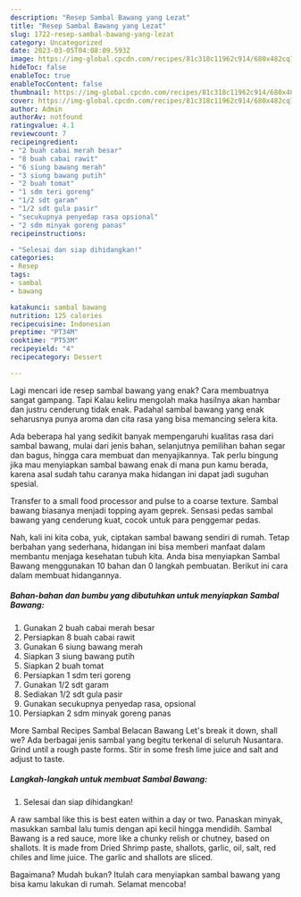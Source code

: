 ```yaml
---
description: "Resep Sambal Bawang yang Lezat"
title: "Resep Sambal Bawang yang Lezat"
slug: 1722-resep-sambal-bawang-yang-lezat
category: Uncategorized
date: 2023-03-05T04:08:09.593Z
image: https://img-global.cpcdn.com/recipes/81c318c11962c914/680x482cq70/sambal-bawang-foto-resep-utama.jpg
hideToc: false
enableToc: true
enableTocContent: false
thumbnail: https://img-global.cpcdn.com/recipes/81c318c11962c914/680x482cq70/sambal-bawang-foto-resep-utama.jpg
cover: https://img-global.cpcdn.com/recipes/81c318c11962c914/680x482cq70/sambal-bawang-foto-resep-utama.jpg
author: Admin
authorAv: notfound
ratingvalue: 4.1
reviewcount: 7
recipeingredient:
- "2 buah cabai merah besar"
- "8 buah cabai rawit"
- "6 siung bawang merah"
- "3 siung bawang putih"
- "2 buah tomat"
- "1 sdm teri goreng"
- "1/2 sdt garam"
- "1/2 sdt gula pasir"
- "secukupnya penyedap rasa opsional"
- "2 sdm minyak goreng panas"
recipeinstructions:

- "Selesai dan siap dihidangkan!"
categories:
- Resep
tags:
- sambal
- bawang

katakunci: sambal bawang 
nutrition: 125 calories
recipecuisine: Indonesian
preptime: "PT34M"
cooktime: "PT53M"
recipeyield: "4"
recipecategory: Dessert

---
```



Lagi mencari ide resep sambal bawang yang enak? Cara membuatnya sangat gampang. Tapi Kalau keliru mengolah maka hasilnya akan hambar dan justru cenderung tidak enak. Padahal sambal bawang yang enak seharusnya punya aroma dan cita rasa yang bisa memancing selera kita.


Ada beberapa hal yang sedikit banyak mempengaruhi kualitas rasa dari sambal bawang, mulai dari jenis bahan, selanjutnya pemilihan bahan segar dan bagus, hingga cara membuat dan menyajikannya. Tak perlu bingung jika mau menyiapkan sambal bawang enak di mana pun kamu berada, karena asal sudah tahu caranya maka hidangan ini dapat jadi suguhan spesial.

Transfer to a small food processor and pulse to a coarse texture. Sambal bawang biasanya menjadi topping ayam geprek. Sensasi pedas sambal bawang yang cenderung kuat, cocok untuk para penggemar pedas.


Nah, kali ini kita coba, yuk, ciptakan sambal bawang sendiri di rumah. Tetap berbahan yang sederhana, hidangan ini bisa memberi manfaat dalam membantu menjaga kesehatan tubuh kita. Anda bisa menyiapkan Sambal Bawang menggunakan 10 bahan dan 0 langkah pembuatan. Berikut ini cara dalam membuat hidangannya.

<!--inarticleads1-->

##### Bahan-bahan dan bumbu yang dibutuhkan untuk menyiapkan Sambal Bawang:

1. Gunakan 2 buah cabai merah besar
1. Persiapkan 8 buah cabai rawit
1. Gunakan 6 siung bawang merah
1. Siapkan 3 siung bawang putih
1. Siapkan 2 buah tomat
1. Persiapkan 1 sdm teri goreng
1. Gunakan 1/2 sdt garam
1. Sediakan 1/2 sdt gula pasir
1. Gunakan secukupnya penyedap rasa, opsional
1. Persiapkan 2 sdm minyak goreng panas


More Sambal Recipes Sambal Belacan Bawang Let&#39;s break it down, shall we? Ada berbagai jenis sambal yang begitu terkenal di seluruh Nusantara. Grind until a rough paste forms. Stir in some fresh lime juice and salt and adjust to taste. 

<!--inarticleads2-->

##### Langkah-langkah untuk membuat Sambal Bawang:


1. Selesai dan siap dihidangkan!

A raw sambal like this is best eaten within a day or two. Panaskan minyak, masukkan sambal lalu tumis dengan api kecil hingga mendidih. Sambal Bawang is a red sauce, more like a chunky relish or chutney, based on shallots. It is made from Dried Shrimp paste, shallots, garlic, oil, salt, red chiles and lime juice. The garlic and shallots are sliced. 

Bagaimana? Mudah bukan? Itulah cara menyiapkan sambal bawang yang bisa kamu lakukan di rumah. Selamat mencoba!
